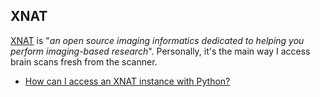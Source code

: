## XNAT
[XNAT](https://www.xnat.org/) is "_an open source imaging informatics dedicated to helping you perform imaging-based research_".  Personally, it's the main way I access brain scans fresh from the scanner.

- [How can I access an XNAT instance with Python?](./snippets/access_xnat_with_python.md)
